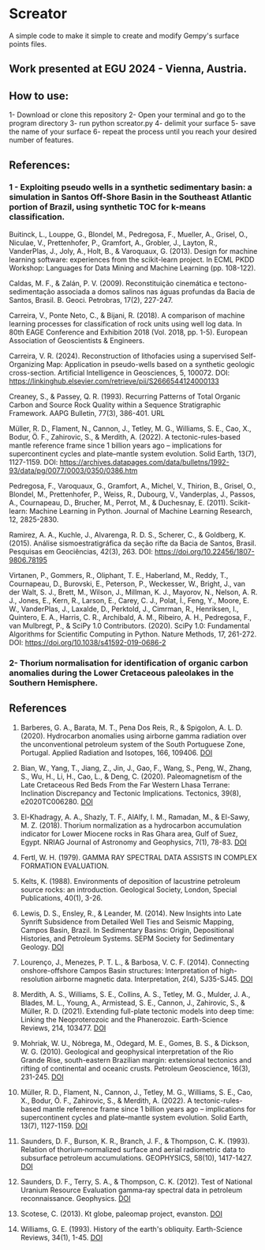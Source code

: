 # Screator
A simple code to make it simple to create and modify Gempy's surface points files.

## Work presented at EGU 2024 - Vienna, Austria.

## How to use:
1- Download or clone this repository
2- Open your terminal and go to the program directory
3- run python screator.py
4- delimit your surface
5- save the name of your surface
6- repeat the process until you reach your desired number of features.

## References:

### 1 - Exploiting pseudo wells in a synthetic sedimentary basin: a simulation in Santos Off-Shore Basin in the Southeast Atlantic portion of Brazil, using synthetic TOC for k-means classification.

Buitinck, L., Louppe, G., Blondel, M., Pedregosa, F., Mueller, A., Grisel, O., Niculae, V., Prettenhofer, P., Gramfort, A., Grobler, J., Layton, R., VanderPlas, J., Joly, A., Holt, B., & Varoquaux, G. (2013). Design for machine learning software: experiences from the scikit-learn project. In ECML PKDD Workshop: Languages for Data Mining and Machine Learning (pp. 108-122).

Caldas, M. F., & Zalán, P. V. (2009). Reconstituição cinemática e tectono-sedimentação associada a domos salinos nas águas profundas da Bacia de Santos, Brasil. B. Geoci. Petrobras, 17(2), 227-247.

Carreira, V., Ponte Neto, C., & Bijani, R. (2018). A comparison of machine learning processes for classification of rock units using well log data. In 80th EAGE Conference and Exhibition 2018 (Vol. 2018, pp. 1-5). European Association of Geoscientists & Engineers.

Carreira, V. R. (2024). Reconstruction of lithofacies using a supervised Self-Organizing Map: Application in pseudo-wells based on a synthetic geologic cross-section. Artificial Intelligence in Geosciences, 5, 100072. DOI: https://linkinghub.elsevier.com/retrieve/pii/S2666544124000133

Creaney, S., & Passey, Q. R. (1993). Recurring Patterns of Total Organic Carbon and Source Rock Quality within a Sequence Stratigraphic Framework. AAPG Bulletin, 77(3), 386-401. URL

Müller, R. D., Flament, N., Cannon, J., Tetley, M. G., Williams, S. E., Cao, X., Bodur, Ö. F., Zahirovic, S., & Merdith, A. (2022). A tectonic-rules-based mantle reference frame since 1 billion years ago – implications for supercontinent cycles and plate–mantle system evolution. Solid Earth, 13(7), 1127-1159. DOI: https://archives.datapages.com/data/bulletns/1992-93/data/pg/0077/0003/0350/0386.htm

Pedregosa, F., Varoquaux, G., Gramfort, A., Michel, V., Thirion, B., Grisel, O., Blondel, M., Prettenhofer, P., Weiss, R., Dubourg, V., Vanderplas, J., Passos, A., Cournapeau, D., Brucher, M., Perrot, M., & Duchesnay, E. (2011). Scikit-learn: Machine Learning in Python. Journal of Machine Learning Research, 12, 2825-2830.

Ramirez, A. A., Kuchle, J., Alvarenga, R. D. S., Scherer, C., & Goldberg, K. (2015). Análise sismoestratigráfica da seção rifte da Bacia de Santos, Brasil. Pesquisas em Geociências, 42(3), 263. DOI: https://doi.org/10.22456/1807-9806.78195

Virtanen, P., Gommers, R., Oliphant, T. E., Haberland, M., Reddy, T., Cournapeau, D., Burovski, E., Peterson, P., Weckesser, W., Bright, J., van der Walt, S. J., Brett, M., Wilson, J., Millman, K. J., Mayorov, N., Nelson, A. R. J., Jones, E., Kern, R., Larson, E., Carey, C. J., Polat, İ., Feng, Y., Moore, E. W., VanderPlas, J., Laxalde, D., Perktold, J., Cimrman, R., Henriksen, I., Quintero, E. A., Harris, C. R., Archibald, A. M., Ribeiro, A. H., Pedregosa, F., van Mulbregt, P., & SciPy 1.0 Contributors. (2020). SciPy 1.0: Fundamental Algorithms for Scientific Computing in Python. Nature Methods, 17, 261-272. DOI: https://doi.org/10.1038/s41592-019-0686-2


### 2- Thorium normalisation for identification of organic carbon anomalies during the Lower Cretaceous paleolakes in the Southern Hemisphere. 

## References

1. Barberes, G. A., Barata, M. T., Pena Dos Reis, R., & Spigolon, A. L. D. (2020). Hydrocarbon anomalies using airborne gamma radiation over the unconventional petroleum system of the South Portuguese Zone, Portugal. Applied Radiation and Isotopes, 166, 109406. [DOI](https://doi.org/10.1016/j.apradiso.2020.109406)

2. Bian, W., Yang, T., Jiang, Z., Jin, J., Gao, F., Wang, S., Peng, W., Zhang, S., Wu, H., Li, H., Cao, L., & Deng, C. (2020). Paleomagnetism of the Late Cretaceous Red Beds From the Far Western Lhasa Terrane: Inclination Discrepancy and Tectonic Implications. Tectonics, 39(8), e2020TC006280. [DOI](https://doi.org/10.1029/2020TC006280)

3. El-Khadragy, A. A., Shazly, T. F., AlAlfy, I. M., Ramadan, M., & El-Sawy, M. Z. (2018). Thorium normalization as a hydrocarbon accumulation indicator for Lower Miocene rocks in Ras Ghara area, Gulf of Suez, Egypt. NRIAG Journal of Astronomy and Geophysics, 7(1), 78-83. [DOI](https://doi.org/10.1016/j.nrjag.2018.01.002)

4. Fertl, W. H. (1979). GAMMA RAY SPECTRAL DATA ASSISTS IN COMPLEX FORMATION EVALUATION.

5. Kelts, K. (1988). Environments of deposition of lacustrine petroleum source rocks: an introduction. Geological Society, London, Special Publications, 40(1), 3-26.

6. Lewis, D. S., Ensley, R., & Leander, M. (2014). New Insights into Late Synrift Subsidence from Detailed Well Ties and Seismic Mapping, Campos Basin, Brazil. In Sedimentary Basins: Origin, Depositional Histories, and Petroleum Systems. SEPM Society for Sedimentary Geology. [DOI](https://doi.org/10.5724/gcs.14.33.0098)

7. Lourenço, J., Menezes, P. T. L., & Barbosa, V. C. F. (2014). Connecting onshore-offshore Campos Basin structures: Interpretation of high-resolution airborne magnetic data. Interpretation, 2(4), SJ35-SJ45. [DOI](https://doi.org/10.1190/INT-2014-0007.1)

8. Merdith, A. S., Williams, S. E., Collins, A. S., Tetley, M. G., Mulder, J. A., Blades, M. L., Young, A., Armistead, S. E., Cannon, J., Zahirovic, S., & Müller, R. D. (2021). Extending full-plate tectonic models into deep time: Linking the Neoproterozoic and the Phanerozoic. Earth-Science Reviews, 214, 103477. [DOI](https://doi.org/10.1016/j.earscirev.2020.103477)

9. Mohriak, W. U., Nóbrega, M., Odegard, M. E., Gomes, B. S., & Dickson, W. G. (2010). Geological and geophysical interpretation of the Rio Grande Rise, south-eastern Brazilian margin: extensional tectonics and rifting of continental and oceanic crusts. Petroleum Geoscience, 16(3), 231-245. [DOI](https://doi.org/10.1144/1354-079309-910)

10. Müller, R. D., Flament, N., Cannon, J., Tetley, M. G., Williams, S. E., Cao, X., Bodur, Ö. F., Zahirovic, S., & Merdith, A. (2022). A tectonic-rules-based mantle reference frame since 1 billion years ago – implications for supercontinent cycles and plate–mantle system evolution. Solid Earth, 13(7), 1127-1159. [DOI](https://doi.org/10.5194/se-13-1127-2022)

11. Saunders, D. F., Burson, K. R., Branch, J. F., & Thompson, C. K. (1993). Relation of thorium‐normalized surface and aerial radiometric data to subsurface petroleum accumulations. GEOPHYSICS, 58(10), 1417-1427. [DOI](https://doi.org/10.1190/1.1443357)

12. Saunders, D. F., Terry, S. A., & Thompson, C. K. (2012). Test of National Uranium Resource Evaluation gamma‐ray spectral data in petroleum reconnaissance. Geophysics. [DOI](https://doi.org/10.1190/1.1442271)

13. Scotese, C. (2013). Kt globe, paleomap project, evanston. [DOI](https://doi.org/10.13140/2.1.4501.5688)

14. Williams, G. E. (1993). History of the earth's obliquity. Earth-Science Reviews, 34(1), 1-45. [DOI](https://doi.org/10.1016/0012-8252(93)90004-Q)

